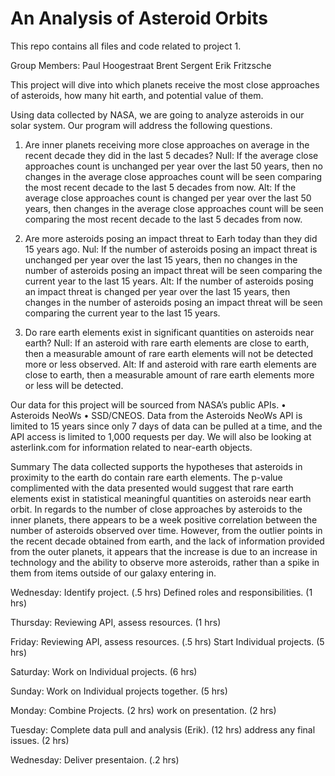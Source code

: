 # An Analysis of Asteroid Orbits
This repo contains all files and code related to project 1.

Group Members: Paul Hoogestraat Brent Sergent Erik Fritzsche

This project will dive into which planets receive the most close approaches of asteroids, how many hit earth, and potential value of them.

Using data collected by NASA, we are going to analyze asteroids in our solar system. Our program will address the following questions.

1. Are inner planets receiving more close approaches on average in the recent decade they did in the last 5 decades? 
Null: If the average close approaches count is unchanged per year over the last 50 years, then no changes in the average close approaches count will be seen comparing the most recent decade to the last 5 decades from now.
Alt: If the average close approaches count is changed per year over the last 50 years, then changes in the average close approaches count will be seen comparing the most recent decade to the last 5 decades from now.

2. Are more asteroids posing an impact threat to Earh today than they did 15 years ago.
Nul: If the number of asteroids posing an impact threat is unchanged per year over the last 15 years, then no changes in the number of asteroids posing an impact threat will be seen comparing the current year to the last 15 years.
Alt: If the number of asteroids posing an impact threat is changed per year over the last 15 years, then changes in the number of asteroids posing an impact threat will be seen comparing the current year to the last 15 years.

3. Do rare earth elements exist in significant quantities on asteroids near earth? 
Null: If an asteroid with rare earth elements are close to earth, then a measurable amount of rare earth elements will not be detected more or less observed. 
Alt: If and asteroid with rare earth elements are close to earth, then a measurable amount of rare earth elements more or less will be detected.

Our data for this project will be sourced from NASA’s public APIs. • Asteroids NeoWs • SSD/CNEOS. Data from the Asteroids NeoWs API is limited to 15 years since only 7 days of data can be pulled at a time, and the API access is limited to 1,000 requests per day. We will also be looking at asterlink.com for information related to near-earth objects.

Summary
The data collected supports the hypotheses that asteroids in proximity to the earth do contain rare earth elements. The p-value complimented with the data presented would suggest that rare earth elements exist in statistical meaningful quantities on asteroids near earth orbit.
In regards to the number of close approaches by asteroids to the inner planets, there appears to be a week positive correlation between the number of asteroids observed over time. However, from the outlier points in the recent decade obtained from earth, and the lack of information provided from the outer planets, it appears that the increase is due to an increase in technology and the ability to observe more asteroids, rather than a spike in them from items outside of our galaxy entering in.


Wednesday: Identify project. (.5 hrs) Defined roles and responsibilities. (1 hrs)

Thursday:
Reviewing API, assess resources. (1 hrs)

Friday: Reviewing API, assess resources. (.5 hrs) Start Individual projects. (5 hrs)

Saturday: Work on Individual projects. (6 hrs)

Sunday: Work on Individual projects together. (5 hrs)

Monday: Combine Projects. (2 hrs) work on presentation. (2 hrs)

Tuesday: Complete data pull and analysis (Erik). (12 hrs) address any final issues. (2 hrs)

Wednesday: Deliver presentaion. (.2 hrs)
